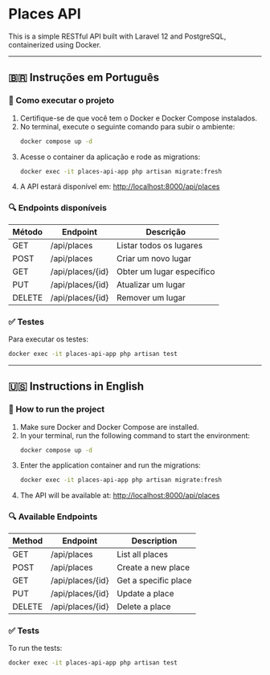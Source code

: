 
# Places API

This is a simple RESTful API built with Laravel 12 and PostgreSQL, containerized using Docker.

---

## 🇧🇷 Instruções em Português

### 🚀 Como executar o projeto

1. Certifique-se de que você tem o Docker e Docker Compose instalados.
2. No terminal, execute o seguinte comando para subir o ambiente:
   ```bash
   docker compose up -d
   ```
3. Acesse o container da aplicação e rode as migrations:
   ```bash
   docker exec -it places-api-app php artisan migrate:fresh
   ```
4. A API estará disponível em: [http://localhost:8000/api/places](http://localhost:8000/api/places)

### 🔍 Endpoints disponíveis

| Método | Endpoint             | Descrição                |
|--------|----------------------|--------------------------|
| GET    | /api/places          | Listar todos os lugares  |
| POST   | /api/places          | Criar um novo lugar      |
| GET    | /api/places/{id}     | Obter um lugar específico|
| PUT    | /api/places/{id}     | Atualizar um lugar       |
| DELETE | /api/places/{id}     | Remover um lugar         |

### ✅ Testes

Para executar os testes:
```bash
docker exec -it places-api-app php artisan test
```

---

## 🇺🇸 Instructions in English

### 🚀 How to run the project

1. Make sure Docker and Docker Compose are installed.
2. In your terminal, run the following command to start the environment:
   ```bash
   docker compose up -d
   ```
3. Enter the application container and run the migrations:
   ```bash
   docker exec -it places-api-app php artisan migrate:fresh
   ```
4. The API will be available at: [http://localhost:8000/api/places](http://localhost:8000/api/places)

### 🔍 Available Endpoints

| Method | Endpoint             | Description              |
|--------|----------------------|--------------------------|
| GET    | /api/places          | List all places          |
| POST   | /api/places          | Create a new place       |
| GET    | /api/places/{id}     | Get a specific place     |
| PUT    | /api/places/{id}     | Update a place           |
| DELETE | /api/places/{id}     | Delete a place           |

### ✅ Tests

To run the tests:
```bash
docker exec -it places-api-app php artisan test
```
